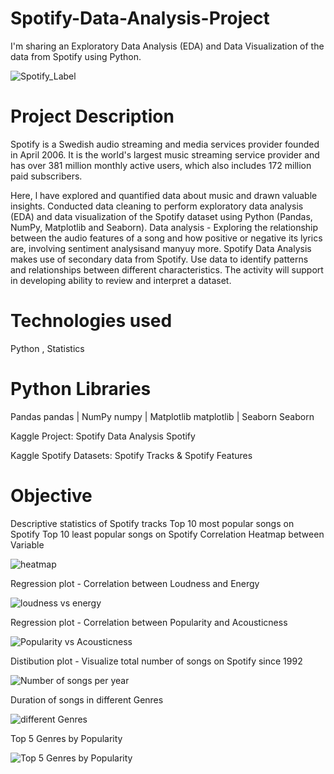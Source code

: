 # Spotify-Data-Analysis-Project
I'm sharing an Exploratory Data Analysis (EDA) and Data Visualization of the data from Spotify using Python.

![Spotify_Label](https://github.com/BATjerin/Spotify-Data-Analysis-Project/assets/148438020/92dd9107-7f94-44fa-a3b7-99aec9b8c5f1)

# Project Description
Spotify is a Swedish audio streaming and media services provider founded in April 2006. It is the world's largest music streaming service provider and has over 381 million monthly active users, which also includes 172 million paid subscribers.

Here, l have explored and quantified data about music and drawn valuable insights. Conducted data cleaning to perform exploratory data analysis (EDA) and data visualization of the Spotify dataset using Python (Pandas, NumPy, Matplotlib and Seaborn). Data analysis - Exploring the relationship between the audio features of a song and how positive or negative its lyrics are, involving sentiment analysisand manyuy more. Spotify Data Analysis makes use of secondary data from Spotify. Use data to identify patterns and relationships between different characteristics. The activity will support in developing ability to review and interpret a dataset.

# Technologies used
Python , Statistics

# Python Libraries
Pandas pandas | NumPy numpy | Matplotlib matplotlib | Seaborn Seaborn

Kaggle Project: Spotify Data Analysis Spotify

Kaggle Spotify Datasets: Spotify Tracks & Spotify Features

# Objective
Descriptive statistics of Spotify tracks
Top 10 most popular songs on Spotify
Top 10 least popular songs on Spotify
Correlation Heatmap between Variable

![heatmap](https://github.com/BATjerin/Spotify-Data-Analysis-Project/assets/148438020/7bf3d31d-7446-461e-affa-41cb308dc623)

Regression plot - Correlation between Loudness and Energy

![loudness vs energy](https://github.com/BATjerin/Spotify-Data-Analysis-Project/assets/148438020/39388e5b-c9c6-4d75-b9b5-bbdeb7f3934c)

Regression plot - Correlation between Popularity and Acousticness

![Popularity vs Acousticness](https://github.com/BATjerin/Spotify-Data-Analysis-Project/assets/148438020/9090d687-15c7-482b-840b-b58291b62535)

Distibution plot - Visualize total number of songs on Spotify since 1992

![Number of songs per year](https://github.com/BATjerin/Spotify-Data-Analysis-Project/assets/148438020/a12e5afd-a6f5-45a8-8163-72cfdb908985)

Duration of songs in different Genres

![different Genres](https://github.com/BATjerin/Spotify-Data-Analysis-Project/assets/148438020/60b77930-167b-4a27-99f3-320a39dff600)

Top 5 Genres by Popularity

![Top 5 Genres by Popularity](https://github.com/BATjerin/Spotify-Data-Analysis-Project/assets/148438020/7ea43812-329f-48d7-9458-db284807022c)










